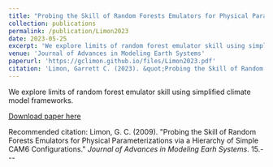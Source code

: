 ```yaml
---
title: "Probing the Skill of Random Forests Emulators for Physical Parameterizations via a Hierarchy of Simple CAM6 Configurations"
collection: publications
permalink: /publication/Limon2023
date: 2023-05-25
excerpt: 'We explore limits of random forest emulator skill using simplified climate model frameworks.'
venue: 'Journal of Advances in Modeling Earth Systems'
paperurl: 'https://gclimon.github.io/files/Limon2023.pdf'
citation: 'Limon, Garrett C. (2023). &quot;Probing the Skill of Random Forests Emulators for Physical Parameterizations via a Hierarchy of Simple CAM6 Configurations.&quot; <i>Journal of Advances in Modeling Earth Systems.</i>'
---
```

We explore limits of random forest emulator skill using simplified climate model frameworks.

[Download paper here](http://gclimon.github.io/files/Limon2023.pdf)

Recommended citation: Limon, G. C. (2009). "Probing the Skill of Random Forests Emulators for Physical Parameterizations via a Hierarchy of Simple CAM6 Configurations." <i>Journal of Advances in Modeling Earh Systems</i>. 15.---
